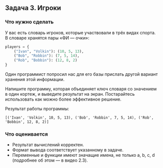 ## Задача 3. Игроки
### Что нужно сделать
У вас есть словарь игроков, которые участвовали в трёх видах спорта. В словаре хранятся пары «ФИ — очки»:

```python
players = {
    ("Ivan", "Volkin"): (10, 5, 13),
    ("Bob", "Robbin"): (7, 5, 14),
    ("Rob", "Bobbin"): (12, 8, 2)
}
```

Один программист попросил нас для его базы прислать другой вариант хранения этой информации.

Напишите программу, которая объединяет ключ словаря со значением в один кортеж, и выведите результат на экран. Постарайтесь использовать как можно более эффективное решение.

Результат работы программы:

```
[('Ivan', 'Volkin', 10, 5, 13), ('Bob', 'Robbin', 7, 5, 14), ('Rob', 'Bobbin', 12, 8, 2)]
```
### Что оценивается
- Результат вычислений корректен.
- Формат вывода соответствует указанному в задаче.
- Переменные и функции имеют значащие имена, не только a, b, c, d (подробнее об этом — в видео 2.3).
